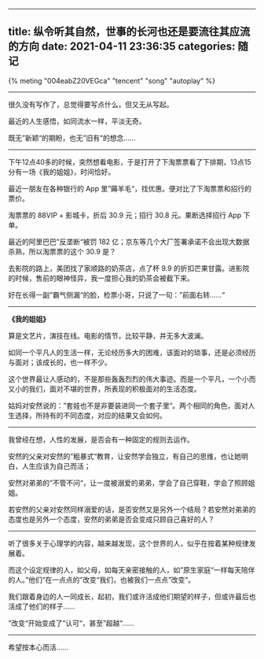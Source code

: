 ----
title: 纵令听其自然，世事的长河也还是要流往其应流的方向
date: 2021-04-11 23:36:35
categories: 随记
----

{% meting "004eabZ20VEGca" "tencent" "song" "autoplay" %}

----

很久没有写作了，总觉得要写点什么，但又无从写起。

最近的人生感悟，如同流水一样，平淡无奇。

既无”新颖“的期盼，也无”旧有“的想念……

<!-- more -->

----

下午12点40多的时候，突然想看电影，于是打开了下淘票票看了下排期，13点15分有一场《我的姐姐》，时间恰好。

最近一朋友在各种银行的 App 里”薅羊毛“，找优惠。便对比了下淘票票和招行的票价。

淘票票的 88VIP + 影城卡，折后 30.9 元；招行 30.8 元。果断选择招行 App 下单。

最近的阿里巴巴”反垄断“被罚 182 亿；京东等几个大厂签署承诺不会出现大数据杀熟，所以淘票票的这个 30.9 是？

去影院的路上，美团找了家顺路的奶茶店，点了杯 9.9 的折扣芒果甘露。进影院的时候，售前的眼神怪异，我一度担心我的奶茶会被截下来。

好在长得一副”霸气侧漏“的脸，检票小哥，只说了一句：”前面右转……“

----

**《我的姐姐》**

算是文艺片，演技在线。电影的情节，比较平静，并无多大波澜。

如同一个平凡人的生活一样，无论经历多大的困难，该面对的琐事，还是必须经历与面对；该成长的，也一样不少。

这个世界最让人感动的，不是那些轰轰烈烈的伟大事迹。而是一个平凡，一个小而又小的我们，面对不堪的世界，所表现的积极面对的生活态度。

姑妈对安然说的：”套娃也不是非要装进同一个套子里“。两个相同的角色，面对人生选择，所持有的不同态度，对应的结果又会如何。

----

我曾经在想，人性的发展，是否会有一种固定的规则去运作。

安然的父亲对安然的”粗暴式“教育，让安然学会独立，有自己的思维，也让她明白，人生应该为自己而活；

安然对弟弟的”不管不问“，让一度被溺爱的弟弟，学会了自己穿鞋，学会了照顾姐姐。

若安然的父亲对安然同样溺爱的话，是否安然又是另外一个结局？若安然对弟弟的态度也是另外一个态度，安然的弟弟是否会变成只顾自己喜好的人？

----

听了很多关于心理学的内容，越来越发现，这个世界的人，似乎在按着某种规律发展着。

而这个设定规律的人，如父母，如每天亲密接触的人，如”原生家庭“一样每天陪伴的人。”他们“在一点点的”改变“我们，也被我们一点点”改变“。

我们跟着身边的人一同成长，起初，我们或许活成他们期望的样子，但或许最后也活成了他们的样子……

”改变“开始变成了”认可“，甚至”超越“……

----

希望按本心而活……